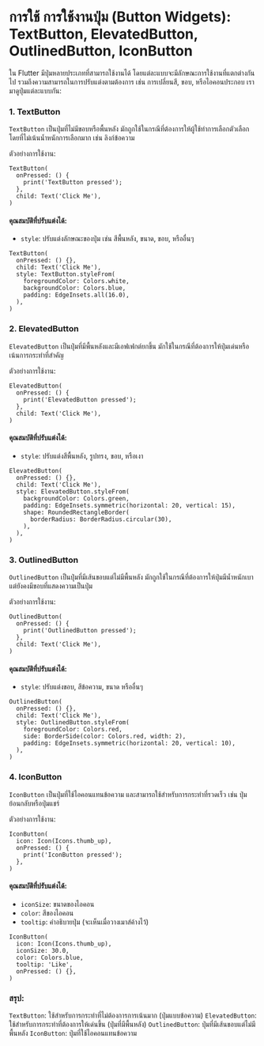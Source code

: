 #  การใช้ การใช้งานปุ่ม (Button Widgets): TextButton, ElevatedButton, OutlinedButton, IconButton

ใน Flutter มีปุ่มหลายประเภทที่สามารถใช้งานได้ โดยแต่ละแบบจะมีลักษณะการใช้งานที่แตกต่างกันไป รวมถึงความสามารถในการปรับแต่งตามต้องการ เช่น การเปลี่ยนสี, ขอบ, หรือไอคอนประกอบ เรามาดูปุ่มแต่ละแบบกัน:

### 1. TextButton
```TextButton``` เป็นปุ่มที่ไม่มีขอบหรือพื้นหลัง มักถูกใช้ในกรณีที่ต้องการให้ผู้ใช้ทำการเลือกตัวเลือกโดยที่ไม่เน้นน้ำหนักการเลือกมาก เช่น ลิงก์ข้อความ

ตัวอย่างการใช้งาน:

```
TextButton(
  onPressed: () {
    print('TextButton pressed');
  },
  child: Text('Click Me'),
)
```

#### คุณสมบัติที่ปรับแต่งได้:

- ```style```: ปรับแต่งลักษณะของปุ่ม เช่น สีพื้นหลัง, ขนาด, ขอบ, หรืออื่นๆ

```
TextButton(
  onPressed: () {},
  child: Text('Click Me'),
  style: TextButton.styleFrom(
    foregroundColor: Colors.white,
    backgroundColor: Colors.blue,
    padding: EdgeInsets.all(16.0),
  ),
)
```

### 2. ElevatedButton
```ElevatedButton``` เป็นปุ่มที่มีพื้นหลังและมีเอฟเฟกต์ยกขึ้น มักใช้ในกรณีที่ต้องการให้ปุ่มเด่นหรือเน้นการกระทำที่สำคัญ

ตัวอย่างการใช้งาน:

```
ElevatedButton(
  onPressed: () {
    print('ElevatedButton pressed');
  },
  child: Text('Click Me'),
)
```

#### คุณสมบัติที่ปรับแต่งได้:

- ```style```: ปรับแต่งสีพื้นหลัง, รูปทรง, ขอบ, หรือเงา

```
ElevatedButton(
  onPressed: () {},
  child: Text('Click Me'),
  style: ElevatedButton.styleFrom(
    backgroundColor: Colors.green,
    padding: EdgeInsets.symmetric(horizontal: 20, vertical: 15),
    shape: RoundedRectangleBorder(
      borderRadius: BorderRadius.circular(30),
    ),
  ),
)
```

### 3. OutlinedButton
```OutlinedButton``` เป็นปุ่มที่มีเส้นขอบแต่ไม่มีพื้นหลัง มักถูกใช้ในกรณีที่ต้องการให้ปุ่มมีน้ำหนักเบา แต่ยังคงมีขอบที่แสดงความเป็นปุ่ม

ตัวอย่างการใช้งาน:

```
OutlinedButton(
  onPressed: () {
    print('OutlinedButton pressed');
  },
  child: Text('Click Me'),
)
```

#### คุณสมบัติที่ปรับแต่งได้:

- ```style```: ปรับแต่งขอบ, สีข้อความ, ขนาด หรืออื่นๆ

```
OutlinedButton(
  onPressed: () {},
  child: Text('Click Me'),
  style: OutlinedButton.styleFrom(
    foregroundColor: Colors.red,
    side: BorderSide(color: Colors.red, width: 2),
    padding: EdgeInsets.symmetric(horizontal: 20, vertical: 10),
  ),
)
```

### 4. IconButton
```IconButton``` เป็นปุ่มที่ใช้ไอคอนแทนข้อความ และสามารถใช้สำหรับการกระทำที่รวดเร็ว เช่น ปุ่มย้อนกลับหรือปุ่มแชร์

ตัวอย่างการใช้งาน:

```
IconButton(
  icon: Icon(Icons.thumb_up),
  onPressed: () {
    print('IconButton pressed');
  },
)
```

#### คุณสมบัติที่ปรับแต่งได้:

- ```iconSize```: ขนาดของไอคอน
- ```color```: สีของไอคอน
- ```tooltip```: คำอธิบายปุ่ม (จะเห็นเมื่อวางเมาส์ค้างไว้)

```
IconButton(
  icon: Icon(Icons.thumb_up),
  iconSize: 30.0,
  color: Colors.blue,
  tooltip: 'Like',
  onPressed: () {},
)
```

### สรุป:
```TextButton```: ใช้สำหรับการกระทำที่ไม่ต้องการการเน้นมาก (ปุ่มแบบข้อความ)
```ElevatedButton```: ใช้สำหรับการกระทำที่ต้องการให้เด่นขึ้น (ปุ่มที่มีพื้นหลัง)
```OutlinedButton```: ปุ่มที่มีเส้นขอบแต่ไม่มีพื้นหลัง
```IconButton```: ปุ่มที่ใช้ไอคอนแทนข้อความ
